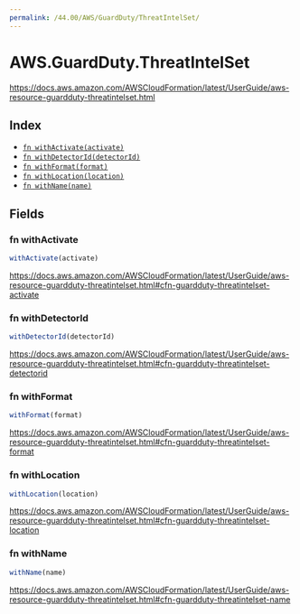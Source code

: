 ```yaml
---
permalink: /44.00/AWS/GuardDuty/ThreatIntelSet/
---
```


# AWS.GuardDuty.ThreatIntelSet

https://docs.aws.amazon.com/AWSCloudFormation/latest/UserGuide/aws-resource-guardduty-threatintelset.html

## Index

* [`fn withActivate(activate)`](#fn-withactivate)
* [`fn withDetectorId(detectorId)`](#fn-withdetectorid)
* [`fn withFormat(format)`](#fn-withformat)
* [`fn withLocation(location)`](#fn-withlocation)
* [`fn withName(name)`](#fn-withname)

## Fields

### fn withActivate

```ts
withActivate(activate)
```

https://docs.aws.amazon.com/AWSCloudFormation/latest/UserGuide/aws-resource-guardduty-threatintelset.html#cfn-guardduty-threatintelset-activate

### fn withDetectorId

```ts
withDetectorId(detectorId)
```

https://docs.aws.amazon.com/AWSCloudFormation/latest/UserGuide/aws-resource-guardduty-threatintelset.html#cfn-guardduty-threatintelset-detectorid

### fn withFormat

```ts
withFormat(format)
```

https://docs.aws.amazon.com/AWSCloudFormation/latest/UserGuide/aws-resource-guardduty-threatintelset.html#cfn-guardduty-threatintelset-format

### fn withLocation

```ts
withLocation(location)
```

https://docs.aws.amazon.com/AWSCloudFormation/latest/UserGuide/aws-resource-guardduty-threatintelset.html#cfn-guardduty-threatintelset-location

### fn withName

```ts
withName(name)
```

https://docs.aws.amazon.com/AWSCloudFormation/latest/UserGuide/aws-resource-guardduty-threatintelset.html#cfn-guardduty-threatintelset-name